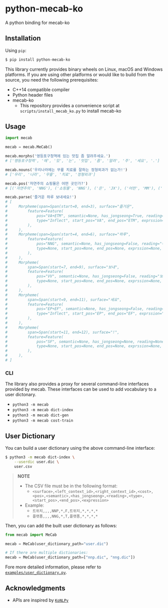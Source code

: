 # python-mecab-ko
A python binding for mecab-ko


## Installation
Using `pip`:
```bash
$ pip install python-mecab-ko
```

This library currently provides binary wheels on Linux, macOS and Windows platforms. If you are using other platforms or would like to build from the source, you need the following prerequisites:
- C++14 compatible compiler
- Python header files
- mecab-ko
  - This repository provides a convenience script at  `scripts/install_mecab_ko.py` to install mecab-ko


## Usage
```python
import mecab

mecab = mecab.MeCab()

mecab.morphs('영등포구청역에 있는 맛집 좀 알려주세요.')
# ['영등포구청역', '에', '있', '는', '맛집', '좀', '알려', '주', '세요', '.']

mecab.nouns('우리나라에는 무릎 치료를 잘하는 정형외과가 없는가!')
# ['우리', '나라', '무릎', '치료', '정형외과']

mecab.pos('자연주의 쇼핑몰은 어떤 곳인가?')
# [('자연주의', 'NNG'), ('쇼핑몰', 'NNG'), ('은', 'JX'), ('어떤', 'MM'), ('곳', 'NNG'), ('인가', 'VCP+EF'), ('?', 'SF')]

mecab.parse('즐거운 하루 보내세요!')
# [
#     Morpheme(span=Span(start=0, end=3), surface="즐거운",
#         feature=Feature(
#             pos="VA+ETM", semantic=None, has_jongseong=True, reading="즐거운",
#             type="Inflect", start_pos="VA", end_pos="ETM", exprssion="즐겁/VA/*+ᆫ/ETM/*",
#         ),
#     ),
#     Morpheme(span=Span(start=4, end=6), surface="하루",
#         feature=Feature(
#             pos="NNG", semantic=None, has_jongseong=False, reading="하루",
#             type=None, start_pos=None, end_pos=None, exprssion=None,
#         ),
#     ),
#     Morpheme(
#         span=Span(start=7, end=9), surface="보내",
#         feature=Feature(
#             pos="VV", semantic=None, has_jongseong=False, reading="보내",
#             type=None, start_pos=None, end_pos=None, exprssion=None,
#         ),
#     ),
#     Morpheme(
#         span=Span(start=9, end=11), surface="세요",
#         feature=Feature(
#             pos="EP+EF", semantic=None, has_jongseong=False, reading="세요",
#             type="Inflect", start_pos="EP", end_pos="EF", exprssion="시/EP/*+어요/EF/*",
#         ),
#     ),
#     Morpheme(
#         span=Span(start=11, end=12), surface="!",
#         feature=Feature(
#             pos="SF", semantic=None, has_jongseong=None, reading=None,
#             type=None, start_pos=None, end_pos=None, exprssion=None,
#         ),
#     ),
# ]
```

### CLI
The library also provides a proxy for several command-line interfaces provided by mecab. These interfaces can be used to add vocabulary to a user dictonary.
- `python3 -m mecab`
- `python3 -m mecab dict-index`
- `python3 -m mecab dict-gen`
- `python3 -m mecab cost-train`

## User Dictionary
You can build a user dictionary using the above command-line interface:
```bash
$ python3 -m mecab dict-index \
    --userdic user.dic \
    user.csv
```
> **NOTE**
> - The CSV file must be in the following format:
>   - `<surface>,<left_context_id>,<right_context_id>,<cost>,<pos>,<semantic>,<has_jongseong>,<reading>,<type>,<start_pos>,<end_pos>,<expression>`
> - Example:
>   - `트위치,,,,NNP,*,F,트위치,*,*,*,*`
>   - `플랫폼,,,,NNG,*,T,플랫폼,*,*,*,*`

Then, you can add the built user dictionary as follows:
```python
from mecab import MeCab

mecab = MeCab(user_dictionary_path="user.dic")

# If there are multiple dictionaries:
mecab = MeCab(user_dictionary_path=["nnp.dic", "nng.dic"])
```

Fore more detailed information, please refer to [`examples/user_dictionary.py`](https://github.com/jonghwanhyeon/python-mecab-ko/tree/main/examples/user_dictionary.py).

## Acknowledgments
- APIs are inspired by [`KoNLPy`](https://github.com/konlpy/konlpy/)
